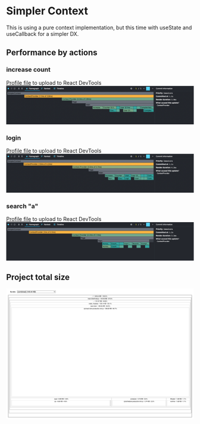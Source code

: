 # Simpler Context
This is using a pure context implementation, but this time with useState and useCallback for a simpler DX.

## Performance by actions

### increase count
[Profile file](/packages-analyze/simpler-context-individual/profile-increase-count.json) to upload to React DevTools
![](/packages-analyze/simpler-context-individual/profile-increase-count.png)

### login
[Profile file](/packages-analyze/simpler-context-individual/profile-login.json) to upload to React DevTools
![](/packages-analyze/simpler-context-individual/profile-login.png)

### search "a"
[Profile file](/packages-analyze/simpler-context-individual/profile-search-title.json) to upload to React DevTools
![](/packages-analyze/simpler-context-individual/profile-search-title.png)

## Project total size

![](/packages-analyze/simpler-context-individual/size.png)
